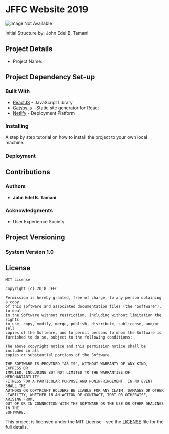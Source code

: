
# JFFC Website 2019 
![Image Not Available](https://github.com/JFFC/jffc-2019/project-asset/jffc-logo.png)


Initial Structure by: John Edel B. Tamani 


## Project Details 
* Project Name:



## Project Dependency Set-up 
### Built With

* [ReactJS](https://reactjs.org/) - JavaScript Library 
* [Gatsby.js](https://www.gatsbyjs.org/) - Static site generator for React
* [Netlify](https://www.netlify.com/) - Deployment Platform 

### Installing

A step by step tutorial on how to install the project to your own local machine. 

### Deployment


## Contributions 

### Authors

* **John Edel B. Tamani** 

### Acknowledgments

* User Experience Society 


## Project Versioning
### System Version 1.0 

## License

```
MIT License

Copyright (c) 2018 JFFC

Permission is hereby granted, free of charge, to any person obtaining a copy
of this software and associated documentation files (the "Software"), to deal
in the Software without restriction, including without limitation the rights
to use, copy, modify, merge, publish, distribute, sublicense, and/or sell
copies of the Software, and to permit persons to whom the Software is
furnished to do so, subject to the following conditions:

The above copyright notice and this permission notice shall be included in all
copies or substantial portions of the Software.

THE SOFTWARE IS PROVIDED "AS IS", WITHOUT WARRANTY OF ANY KIND, EXPRESS OR
IMPLIED, INCLUDING BUT NOT LIMITED TO THE WARRANTIES OF MERCHANTABILITY,
FITNESS FOR A PARTICULAR PURPOSE AND NONINFRINGEMENT. IN NO EVENT SHALL THE
AUTHORS OR COPYRIGHT HOLDERS BE LIABLE FOR ANY CLAIM, DAMAGES OR OTHER
LIABILITY, WHETHER IN AN ACTION OF CONTRACT, TORT OR OTHERWISE, ARISING FROM,
OUT OF OR IN CONNECTION WITH THE SOFTWARE OR THE USE OR OTHER DEALINGS IN THE
SOFTWARE.
```
This project is licensed under the MIT License - see the [LICENSE](LICENSE) file for the full details.

